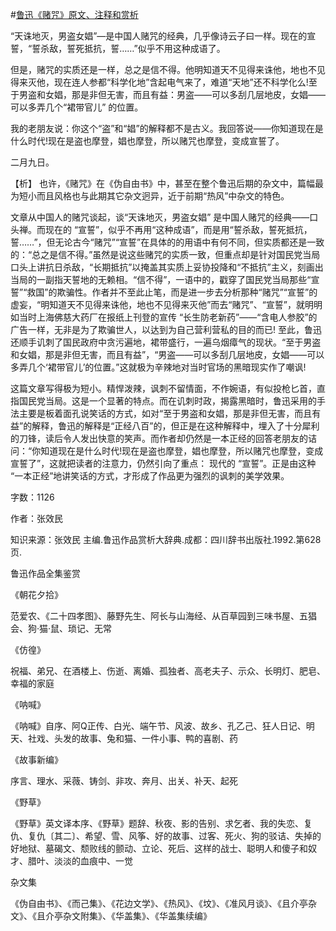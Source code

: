 #[鲁迅《赌咒》原文、注释和赏析](https://www.vrrw.net/wx/9664.html)

“天诛地灭，男盗女娼”—是中国人赌咒的经典，几乎像诗云子曰一样。现在的宣誓，“誓杀敌，誓死抵抗，誓……”似乎不用这种成语了。

但是，赌咒的实质还是一样，总之是信不得。他明知道天不见得来诛他，地也不见得来灭他，现在连人参都“科学化地”含起电气来了，难道“天地”还不科学化么!至于男盗和女娼，那是非但无害，而且有益：男盗——可以多刮几层地皮，女娼——可以多弄几个“裙带官儿” 的位置。

我的老朋友说：你这个“盗”和“娼”的解释都不是古义。我回答说——你知道现在是什么时代!现在是盗也摩登，娼也摩登，所以赌咒也摩登，变成宣誓了。

二月九日。



【析】 也许，《赌咒》在《伪自由书》中，甚至在整个鲁迅后期的杂文中，篇幅最为短小而且风格也与此期其它杂文迥异，近于前期“热风”中杂文的特色。

文章从中国人的赌咒谈起，谈“天诛地灭，男盗女娼” 是中国人赌咒的经典——口头禅。而现在的 “宣誓”，似乎不再用“这种成语”，而是用“誓杀敌，誓死抵抗，誓……”，但无论古今“赌咒”“宣誓”在具体的的用语中有何不同，但实质都还是一致的：“总之是信不得。”虽然是说这些赌咒的实质一致，但重点却是针对国民党当局口头上讲抗日杀敌，“长期抵抗”以掩盖其实质上妥协投降和“不抵抗”主义，刻画出当局的一副指天誓地的无赖相。“信不得”，一语中的，戳穿了国民党当局那些“宣誓”“救国”的欺骗性。作者并不至此止笔，而是进一步去分析那种“赌咒”“宣誓”的虚妄，“明知道天不见得来诛他，地也不见得来灭他”而去“赌咒”、“宣誓”，就明明如当时上海佛慈大药厂在报纸上刊登的宣传 “长生防老新药”——“含电人参胶”的广告一样，无非是为了欺骗世人，以达到为自己营利营私的目的而已! 至此，鲁迅还顺手讥刺了国民政府中贪污遍地，裙带盛行，一遍乌烟瘴气的现状。“至于男盗和女娼，那是非但无害，而且有益”，“男盗——可以多刮几层地皮，女娼——可以多弄几个‘裙带官儿’的位置。”这就极为辛辣地对当时官场的黑暗现实作了嘲讽!

这篇文章写得极为短小。精悍泼辣，讽刺不留情面，不作婉语，有似投枪匕首，直指国民党当局。这是一个显著的特点。而在讥刺时政，揭露黑暗时，鲁迅采用的手法主要是板着面孔说笑话的方式，如对“至于男盗和女娼，那是非但无害，而且有益”的解释，鲁迅的解释是“正经八百”的，但正是在这种解释中，埋入了十分犀利的刀锋，读后令人发出快意的笑声。而作者却仍然是一本正经的回答老朋友的诘问：“你知道现在是什么时代!现在是盗也摩登，娼也摩登，所以赌咒也摩登，变成宣誓了”，这就把读者的注意力，仍然引向了重点： 现代的 “宣誓”。正是由这种 “一本正经”地讲笑话的方式，才形成了作品更为强烈的讽刺的美学效果。

字数：1126

作者：张效民

知识来源：张效民 主编.鲁迅作品赏析大辞典.成都：四川辞书出版社.1992.第628页.

鲁迅作品全集鉴赏

《朝花夕拾》

范爱农、《二十四孝图》、藤野先生、阿长与山海经、从百草园到三味书屋、五猖会、狗·猫·鼠、琐记、无常

《仿徨》

祝福、弟兄、在酒楼上、伤逝、离婚、孤独者、高老夫子、示众、长明灯、肥皂、幸福的家庭

《呐喊》

《呐喊》自序、阿Q正传、白光、端午节、风波、故乡、孔乙己、狂人日记、明天、社戏、头发的故事、兔和猫、一件小事、鸭的喜剧、药

《故事新编》

序言、理水、采薇、铸剑、非攻、奔月、出关、补天、起死

《野草》

《野草》英文译本序、《野草》题辞、秋夜、影的告别、求乞者、我的失恋、复仇、复仇〔其二〕、希望、雪、风筝、好的故事、过客、死火、狗的驳诘、失掉的好地狱、墓碣文、颓败线的颤动、立论、死后、这样的战士、聪明人和傻子和奴才、腊叶、淡淡的血痕中、一觉

杂文集

《伪自由书》、《而己集》、《花边文学》、《热风》、《坟》、《准风月谈》、《且介亭杂文》、《且介亭杂文附集》、《华盖集》、《华盖集续编》


